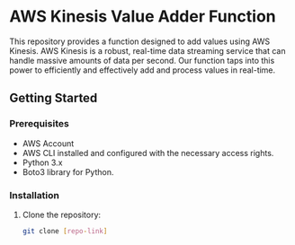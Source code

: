 # AWS Kinesis Value Adder Function

This repository provides a function designed to add values using AWS Kinesis. AWS Kinesis is a robust, real-time data streaming service that can handle massive amounts of data per second. Our function taps into this power to efficiently and effectively add and process values in real-time.

## Getting Started

### Prerequisites

- AWS Account
- AWS CLI installed and configured with the necessary access rights.
- Python 3.x
- Boto3 library for Python.

### Installation

1. Clone the repository:
   ```bash
   git clone [repo-link]

